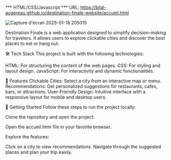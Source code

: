 *** HTML/CSS/Javascript *** URL: https://bilal-augereau.github.io/destination-finale-website/accueil.html

![Capture d'écran 2025-01-18 205015](https://github.com/user-attachments/assets/a2d09a54-9edc-42f7-84f8-9e637e435ac2)

Destination Finale is a web application designed to simplify decision-making for travelers. It allows users to explore clickable cities and discover the best places to eat or hang out.

🛠️ Tech Stack
This project is built with the following technologies:

HTML: For structuring the content of the web pages.
CSS: For styling and layout design.
JavaScript: For interactivity and dynamic functionalities.

🌟 Features
Clickable Cities: Select a city from an interactive map or menu.
Recommendations: Get personalized suggestions for restaurants, cafes, bars, or attractions.
User-Friendly Design: Intuitive interface with a responsive layout for mobile and desktop users.

🚀 Getting Started
Follow these steps to run the project locally:

Clone the repository and open the project:

Open the accueil.html file in your favorite browser.

Explore the features:

Click on a city to view recommendations.
Navigate through the suggested places and plan your trip easily.
